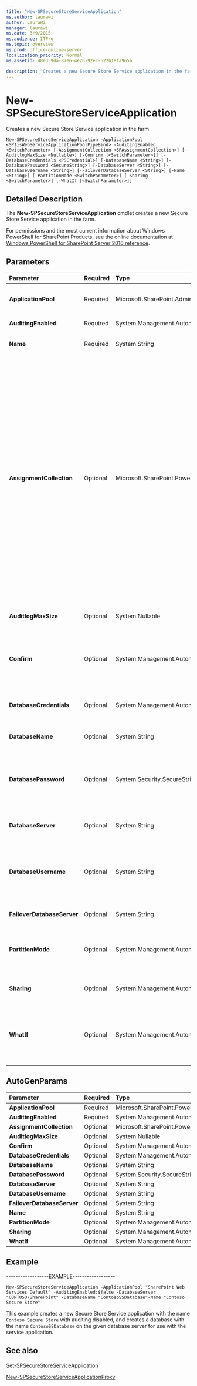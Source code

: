```yaml
---
title: "New-SPSecureStoreServiceApplication"
ms.author: laurawi
author: LauraWi
manager: laurawi
ms.date: 3/9/2015
ms.audience: ITPro
ms.topic: overview
ms.prod: office-online-server
localization_priority: Normal
ms.assetid: d8e359da-87e6-4e26-92ec-522b18fa965b

description: "Creates a new Secure Store Service application in the farm."
---
```


# New-SPSecureStoreServiceApplication

Creates a new Secure Store Service application in the farm.
  
```
New-SPSecureStoreServiceApplication -ApplicationPool <SPIisWebServiceApplicationPoolPipeBind> -AuditingEnabled <SwitchParameter> [-AssignmentCollection <SPAssignmentCollection>] [-AuditlogMaxSize <Nullable>] [-Confirm [<SwitchParameter>]] [-DatabaseCredentials <PSCredential>] [-DatabaseName <String>] [-DatabasePassword <SecureString>] [-DatabaseServer <String>] [-DatabaseUsername <String>] [-FailoverDatabaseServer <String>] [-Name <String>] [-PartitionMode <SwitchParameter>] [-Sharing <SwitchParameter>] [-WhatIf [<SwitchParameter>]]
```

## Detailed Description

The **New-SPSecureStoreServiceApplication** cmdlet creates a new Secure Store Service application in the farm. 
  
For permissions and the most current information about Windows PowerShell for SharePoint Products, see the online documentation at [Windows PowerShell for SharePoint Server 2016 reference](https://go.microsoft.com/fwlink/p/?LinkId=671715).
  
## Parameters

|**Parameter**|**Required**|**Type**|**Description**|
|:-----|:-----|:-----|:-----|
|**ApplicationPool** <br/> |Required  <br/> |Microsoft.SharePoint.Administration.SPIisWebServiceApplicationPool  <br/> |Specifies the existing IIS application pool to run the Web service in for the new service application.  <br/> |
|**AuditingEnabled** <br/> |Required  <br/> |System.Management.Automation.SwitchParameter  <br/> |Turns on auditing for the Secure Store Service.  <br/> |
|**Name** <br/> |Required  <br/> |System.String  <br/> |Specifies the name of the new Secure Store Service application.  <br/> |
|**AssignmentCollection** <br/> |Optional  <br/> |Microsoft.SharePoint.PowerShell.SPAssignmentCollection  <br/> |Manages objects for the purpose of proper disposal. Use of objects, such as **SPWeb** or **SPSite**, can use large amounts of memory and use of these objects in Windows PowerShell scripts requires proper memory management. Using the **SPAssignment** object, you can assign objects to a variable and dispose of the objects after they are needed to free up memory. When **SPWeb**, **SPSite**, or **SPSiteAdministration** objects are used, the objects are automatically disposed of if an assignment collection or the **Global** parameter is not used.  <br/> > [!NOTE]> When the **Global** parameter is used, all objects are contained in the global store. If objects are not immediately used, or disposed of by using the **Stop-SPAssignment** command, an out-of-memory scenario can occur.           |
|**AuditlogMaxSize** <br/> |Optional  <br/> |System.Nullable  <br/> |Specifies the number of days to retain the audit log.  <br/> The type must be a valid integer.  <br/> |
|**Confirm** <br/> |Optional  <br/> |System.Management.Automation.SwitchParameter  <br/> |Prompts you for confirmation before executing the command. For more information, type the following command: **get-help about_commonparameters** <br/> |
|**DatabaseCredentials** <br/> |Optional  <br/> |System.Management.Automation.PSCredential  <br/> |Specifies the **PSCredential** object that contains the user name and password to be used for database SQL authentication.  <br/> |
|**DatabaseName** <br/> |Optional  <br/> |System.String  <br/> |Specifies the name of the Secure Store service database.  <br/> |
|**DatabasePassword** <br/> |Optional  <br/> |System.Security.SecureString  <br/> |Specifies the password for the user specified in DatabaseUserName. Use this parameter only if SQL authentication is used to access the metadata service application database.  <br/> |
|**DatabaseServer** <br/> |Optional  <br/> |System.String  <br/> |Specifies the name of the host server for the database specified in DatabaseName.  <br/> |
|**DatabaseUsername** <br/> |Optional  <br/> |System.String  <br/> |Specifies the user name to use for connecting to the database for the Secure Store service application. Use this parameter only if SQL authentication is used to access the service application database.  <br/> |
|**FailoverDatabaseServer** <br/> |Optional  <br/> |System.String  <br/> |Specifies the name of the host server for the failover database server.  <br/> |
|**PartitionMode** <br/> |Optional  <br/> |System.Management.Automation.SwitchParameter  <br/> |Specifies that the service application restricts data by subscription ID. This property cannot be changed after the service application is created.  <br/> |
|**Sharing** <br/> |Optional  <br/> |System.Management.Automation.SwitchParameter  <br/> |Specifies that the Secure Store service application is published and shared across the farm.  <br/> |
|**WhatIf** <br/> |Optional  <br/> |System.Management.Automation.SwitchParameter  <br/> |Displays a message that describes the effect of the command instead of executing the command. For more information, type the following command: **get-help about_commonparameters** <br/> |
   
## AutoGenParams

|**Parameter**|**Required**|**Type**|**Description**|
|:-----|:-----|:-----|:-----|
|**ApplicationPool** <br/> |Required  <br/> |Microsoft.SharePoint.PowerShell.SPIisWebServiceApplicationPoolPipeBind  <br/> ||
|**AuditingEnabled** <br/> |Required  <br/> |System.Management.Automation.SwitchParameter  <br/> ||
|**AssignmentCollection** <br/> |Optional  <br/> |Microsoft.SharePoint.PowerShell.SPAssignmentCollection  <br/> ||
|**AuditlogMaxSize** <br/> |Optional  <br/> |System.Nullable  <br/> ||
|**Confirm** <br/> |Optional  <br/> |System.Management.Automation.SwitchParameter  <br/> ||
|**DatabaseCredentials** <br/> |Optional  <br/> |System.Management.Automation.PSCredential  <br/> ||
|**DatabaseName** <br/> |Optional  <br/> |System.String  <br/> ||
|**DatabasePassword** <br/> |Optional  <br/> |System.Security.SecureString  <br/> ||
|**DatabaseServer** <br/> |Optional  <br/> |System.String  <br/> ||
|**DatabaseUsername** <br/> |Optional  <br/> |System.String  <br/> ||
|**FailoverDatabaseServer** <br/> |Optional  <br/> |System.String  <br/> ||
|**Name** <br/> |Optional  <br/> |System.String  <br/> ||
|**PartitionMode** <br/> |Optional  <br/> |System.Management.Automation.SwitchParameter  <br/> ||
|**Sharing** <br/> |Optional  <br/> |System.Management.Automation.SwitchParameter  <br/> ||
|**WhatIf** <br/> |Optional  <br/> |System.Management.Automation.SwitchParameter  <br/> ||
   
## Example

------------------EXAMPLE------------------
  
```
New-SPSecureStoreServiceApplication -ApplicationPool "SharePoint Web Services Default" -AuditingEnabled:$false -DatabaseServer "CONTOSO\SharePoint" -DatabaseName "ContosoSSDatabase"-Name "Contoso Secure Store"
```

This example creates a new Secure Store Service application with the name  `Contoso Secure Store` with auditing disabled, and creates a database with the name  `ContosoSSDatabase` on the given database server for use with the service application. 
  
## See also

#### 

[Set-SPSecureStoreServiceApplication](set-spsecurestoreserviceapplication.md)
  
[New-SPSecureStoreServiceApplicationProxy](new-spsecurestoreserviceapplicationproxy.md)

